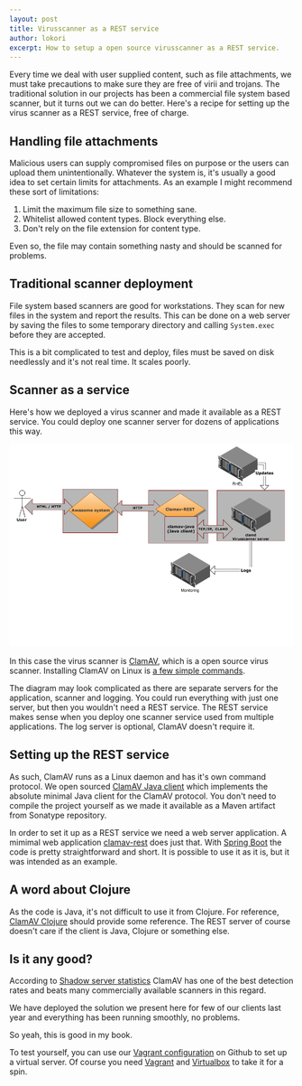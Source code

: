 ```yaml
---
layout: post
title: Virusscanner as a REST service
author: lokori
excerpt: How to setup a open source virusscanner as a REST service. 
---
```


Every time we deal with user supplied content, such as file attachments, we must take precautions
to make sure they are free of virii and trojans. The traditional solution in our projects has been
a commercial file system based scanner, but it turns out we can do better. Here's a recipe for
setting up the virus scanner as a REST service, free of charge.

## Handling file attachments

Malicious users can supply compromised files on purpose or the users can upload them unintentionally. Whatever
the system is, it's usually a good idea to set certain limits for attachments. As an example I might recommend
these sort of limitations:

1. Limit the maximum file size to something sane.
2. Whitelist allowed content types. Block everything else.
3. Don't rely on the file extension for content type.

Even so, the file may contain something nasty and should be scanned for problems.

## Traditional scanner deployment

File system based scanners are good for workstations. They scan for new files in the system
and report the results. This can be done on a web server by saving the files to some 
temporary directory and calling ```System.exec``` before they are accepted.

This is a bit complicated to test and deploy, files must be saved on disk needlessly and it's not
real time. It scales poorly.

## Scanner as a service

Here's how we deployed a virus scanner and made it available as a REST service. You could
deploy one scanner server for dozens of applications this way.

![Deployment](/img/rest-virusscan/virusscanner-deployment.png)

In this case the virus scanner is [ClamAV](http://www.clamav.net/index.html), which is a open source
virus scanner. Installing ClamAV on Linux is [a few simple commands](https://github.com/solita/clamav-java/blob/master/env/clamd.sh). 

The diagram may look complicated as there are separate servers for the application, scanner and logging. You could run everything with just
one server, but then you wouldn't need a REST service. The REST service makes sense when you deploy one scanner service used from multiple
applications. The log server is optional, ClamAV doesn't require it.


## Setting up the REST service

As such, ClamAV runs as a Linux daemon and has it's own command protocol. We open sourced [ClamAV Java client](https://github.com/solita/clamav-java) 
which implements the absolute minimal Java client for the ClamAV protocol. You don't need to compile the project yourself as we made it available as 
a Maven artifact from Sonatype repository.

In order to set it up as a REST service we need a web server application. A mimimal web application [clamav-rest](https://github.com/solita/clamav-rest) does just that.
With [Spring Boot](http://projects.spring.io/spring-boot/) the code is pretty straightforward and short. It is possible to use it as it is, but it was intended
as an example. 

## A word about Clojure

As the code is Java, it's not difficult to use it from Clojure. For reference, [ClamAV Clojure](https://github.com/Opetushallitus/aitu/blob/master/ttk/src/clj/aitu/integraatio/clamav.clj) should
provide some reference. The REST server of course doesn't care if the client is Java, Clojure or something else.

## Is it any good?

According to [Shadow server statistics](https://www.shadowserver.org/wiki/pmwiki.php/Stats/Viruses) ClamAV has one of the 
best detection rates and beats many commercially available scanners in this regard.

We have deployed the solution we present here for few of our clients last year and everything has been running smoothly,
no problems.

So yeah, this is good in my book.

To test yourself, you can use our [Vagrant configuration](https://github.com/solita/clamav-java/blob/master/vagrant/Vagrantfile) on Github to set up a virtual server. Of course you need [Vagrant](https://www.vagrantup.com/) and [Virtualbox](https://www.virtualbox.org/) to take it for a spin.

